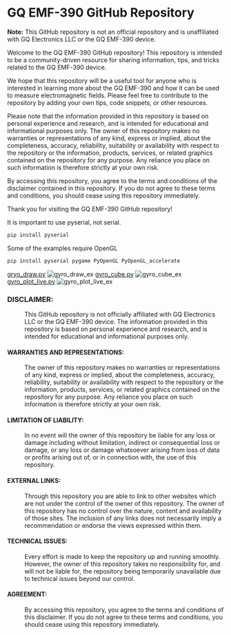 # GQ EMF-390 GitHub Repository

**Note:** This GitHub repository is not an official repository and is unaffiliated with GQ Electronics LLC or the GQ EMF-390 device.

Welcome to the GQ EMF-390 GitHub repository! This repository is intended to be a community-driven resource for sharing information, tips, and tricks related to the GQ EMF-390 device. 

We hope that this repository will be a useful tool for anyone who is interested in learning more about the GQ EMF-390 and how it can be used to measure electromagnetic fields. Please feel free to contribute to the repository by adding your own tips, code snippets, or other resources.

Please note that the information provided in this repository is based on personal experience and research, and is intended for educational and informational purposes only. The owner of this repository makes no warranties or representations of any kind, express or implied, about the completeness, accuracy, reliability, suitability or availability with respect to the repository or the information, products, services, or related graphics contained on the repository for any purpose. Any reliance you place on such information is therefore strictly at your own risk.

By accessing this repository, you agree to the terms and conditions of the disclaimer contained in this repository. If you do not agree to these terms and conditions, you should cease using this repository immediately.

Thank you for visiting the GQ EMF-390 GitHub repository!


It is important to use pyserial, not serial. 

```bash
pip install pyserial
```

Some of the examples require OpenGL

```bash
pip install pyserial pygame PyOpenGL PyOpenGL_accelerate
```

[gryo_draw.py](https://github.com/docdann/gq-emf-390/blob/main/gyro/gryo_draw.py)
![gyro_draw_ex](https://user-images.githubusercontent.com/92988409/231658573-0ee7c558-a91e-4159-8816-84fb6be4563b.png)
[gyro_cube.py](https://github.com/docdann/gq-emf-390/blob/main/gyro/gyro_cube.py)
![gyro_cube_ex](https://user-images.githubusercontent.com/92988409/231658768-23654308-36da-4f1b-b14f-3a2642e4714a.png)
[gyro_plot_live.py](https://github.com/docdann/gq-emf-390/blob/main/gyro/gyro_plot_live.py)
![gyro_plot_live_ex](https://user-images.githubusercontent.com/92988409/231659352-54161f5e-4012-4abd-a1f8-334c3d1836b4.png)

<dl>
  <dt><h3>DISCLAIMER:</h3></dt>
  <dd><p>This GitHub repository is not officially affiliated with GQ Electronics LLC or the GQ EMF-390 device. The information provided in this repository is based on personal experience and research, and is intended for educational and informational purposes only.</p></dd>

  <dt><h4>WARRANTIES AND REPRESENTATIONS:</h4></dt>
  <dd><p>The owner of this repository makes no warranties or representations of any kind, express or implied, about the completeness, accuracy, reliability, suitability or availability with respect to the repository or the information, products, services, or related graphics contained on the repository for any purpose. Any reliance you place on such information is therefore strictly at your own risk.</p></dd>

  <dt><h4>LIMITATION OF LIABILITY:</h4></dt>
  <dd><p>In no event will the owner of this repository be liable for any loss or damage including without limitation, indirect or consequential loss or damage, or any loss or damage whatsoever arising from loss of data or profits arising out of, or in connection with, the use of this repository.</p></dd>

  <dt><h4>EXTERNAL LINKS:</h4></dt>
  <dd><p>Through this repository you are able to link to other websites which are not under the control of the owner of this repository. The owner of this repository has no control over the nature, content and availability of those sites. The inclusion of any links does not necessarily imply a recommendation or endorse the views expressed within them.</p></dd>

  <dt><h4>TECHNICAL ISSUES:</h4></dt>
  <dd><p>Every effort is made to keep the repository up and running smoothly. However, the owner of this repository takes no responsibility for, and will not be liable for, the repository being temporarily unavailable due to technical issues beyond our control.</p></dd>

  <dt><h4>AGREEMENT:</h4></dt>
  <dd><p>By accessing this repository, you agree to the terms and conditions of this disclaimer. If you do not agree to these terms and conditions, you should cease using this repository immediately.</p></dd>
</dl>
